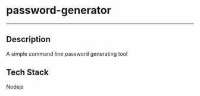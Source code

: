 # password-generator

---

## Description

A simple command line password generating tool

## Tech Stack

Nodejs
